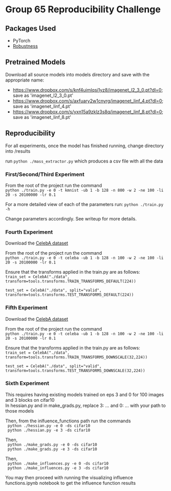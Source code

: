 # **Group 65 Reproducibility Challenge**

## **Packages Used**
- PyTorch
- [Robustness](https://github.com/MadryLab/robustness)

## **Pretrained Models**
Download all source models into models directory and save with the appropriate name:
- https://www.dropbox.com/s/knf4uimlqsi1yz8/imagenet_l2_3_0.pt?dl=0; save as 'imagenet_l2_3_0.pt'
- https://www.dropbox.com/s/axfuary2w1cnyrg/imagenet_linf_4.pt?dl=0; save as 'imagenet_linf_4.pt'
- https://www.dropbox.com/s/yxn15a9zklz3s8q/imagenet_linf_8.pt?dl=0; save as 'imagenet_linf_8.pt'

## **Reproducibility**

For all experiments, once the model has finished running, change directory into /results

run `python ./mass_extractor.py` which produces a csv file with all the data

### **First/Second/Third Experiment**
From the root of the project run the command\
`python ./train.py -e 0 -t kmnist -ub 1 -b 128 -n 800 -w 2 -ne 100 -li 20 -s 20100000 -lr 0.1`

For a more detailed view of each of the parameters run: `python ./train.py -h`

Change parameters accordingly. See writeup for more details.

### **Fourth Experiment**

Download the [CelebA dataset](http://mmlab.ie.cuhk.edu.hk/projects/CelebA.html)

From the root of the project run the command\
`python ./train.py -e 0 -t celeba -ub 1 -b 128 -n 100 -w 2 -ne 100 -li 20 -s 20100000 -lr 0.1`

Ensure that the transforms applied in the train.py are as follows:\
`train_set = CelebA("./data",
transform=tools.transforms.TRAIN_TRANSFORMS_DEFAULT(224))`

`test_set = CelebA("./data",
            split="valid",
            transform=tools.transforms.TEST_TRANSFORMS_DEFAULT(224))`

### **Fifth Experiment**

Download the [CelebA dataset](http://mmlab.ie.cuhk.edu.hk/projects/CelebA.html)

From the root of the project run the command\
`python ./train.py -e 0 -t celeba -ub 1 -b 128 -n 100 -w 2 -ne 100 -li 20 -s 20100000 -lr 0.1`

Ensure that the transforms applied in the train.py are as follows:\
`train_set = CelebA("./data",
transform=tools.transforms.TRAIN_TRANSFORMS_DOWNSCALE(32,224))`

`test_set = CelebA("./data",
            split="valid",
            transform=tools.transforms.TEST_TRANSFORMS_DOWNSCALE(32,224))`
            
            
### **Sixth  Experiment**

This requires having existing models trained on eps 3 and 0 for 100 images and 3 blocks on cifar10\
In hessian.py and in make_grads.py, replace 3: ... and 0: ... with your path to those models

Then, from the inlfuence_functions path run the commands\
` python ./hessian.py -e 0 -ds cifar10`\
` python ./hessian.py -e 3 -ds cifar10`

Then,\
` python ./make_grads.py -e 0 -ds cifar10`\
` python ./make_grads.py -e 3 -ds cifar10`

Then,\
` python ./make_influences.py -e 0 -ds cifar10`\
` python ./make_influences.py -e 3 -ds cifar10`

You may then proceed with running the visualizing influence functions.ipynb notebook to get the influence function results
